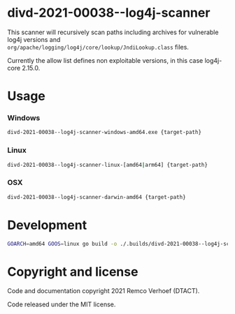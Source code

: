 # divd-2021-00038--log4j-scanner

This scanner will recursively scan paths including archives for vulnerable log4j versions and `org/apache/logging/log4j/core/lookup/JndiLookup.class` files. 

Currently the allow list defines non exploitable versions, in this case log4j-core 2.15.0.

# Usage
### Windows
```bash
divd-2021-00038--log4j-scanner-windows-amd64.exe {target-path}
```
### Linux
```bash
divd-2021-00038--log4j-scanner-linux-[amd64|arm64] {target-path}
```
### OSX
```bash
divd-2021-00038--log4j-scanner-darwin-amd64 {target-path}
```


# Development
```sh
GOARCH=amd64 GOOS=linux go build -o ./.builds/divd-2021-00038--log4j-scanner-linux-amd64 ./main.go
```

# Copyright and license

Code and documentation copyright 2021 Remco Verhoef (DTACT).

Code released under the MIT license.

